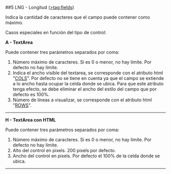 ##5 LNG - Longitud ([>tag:fields](Fields))

Indica la cantidad de caracteres que el campo puede contener como máximo. 

Casos especiales en función del tipo de control: 

**A - TextArea**

Puede contener tres parámetros separados por coma:
1. Número máximo de caracteres. Si es 0 o menor, no hay límite. Por defecto no hay límite.
2. Indica el ancho visible del textarea, se corresponde con el atributo html "[COLS](https://www.w3schools.com/TagS/att_textarea_cols.asp)". Por defecto no se tiene en cuenta ya que el campo se extiende a lo ancho hasta ocupar la celda donde se ubica. Para que este atributo tenga efecto, se debe eliminar el ancho del estilo del campo que por defecto es 100%.
3. Número de líneas a visualizar, se corresponde con el atributo html "[ROWS](https://www.w3schools.com/TagS/att_textarea_rows.asp)".

---


**H - TextArea con HTML**

Puede contener tres parámetros separados por coma:
1. Número máximo de caracteres. Si es 0 o menor, no hay límite. Por defecto no hay límite.
2. Alto del control en pixels. 200 pixels por defecto.
3. Ancho del control en pixels. Por defecto el 100% de la celda donde se ubica.

---




